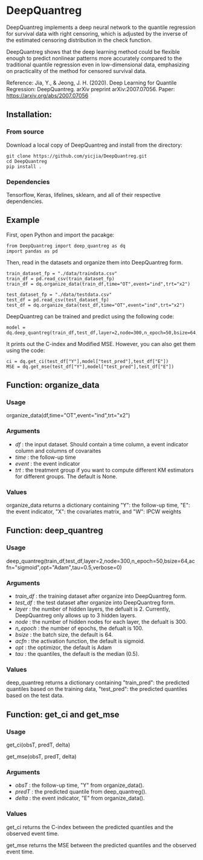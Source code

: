 # DeepQuantreg

DeepQuantreg implements a deep neural network to the quantile regression for survival data with right censoring, which is adjusted by the inverse of the estimated censoring distribution in the check function.

DeepQuantreg shows that the deep learning method could be flexible enough to predict nonlinear patterns more accurately compared to the traditional quantile regression even in low-dimensional data, emphasizing on practicality of the method for censored survival data. 

Reference: Jia, Y., & Jeong, J. H. (2020). Deep Learning for Quantile Regression: DeepQuantreg. arXiv preprint arXiv:2007.07056.
Paper: https://arxiv.org/abs/2007.07056


## Installation:

### From source

Download a local copy of DeepQuantreg and install from the directory:

	git clone https://github.com/yicjia/DeepQuantreg.git
	cd DeepQuantreg
	pip install .

### Dependencies

Tensorflow, Keras, lifelines, sklearn, and all of their respective dependencies. 

## Example

First, open Python and import the pacakge:

    from DeepQuantreg import deep_quantreg as dq
    import pandas as pd

Then, read in the datasets and organize them into DeepQuantreg form. 

    train_dataset_fp = "./data/traindata.csv"
    train_df = pd.read_csv(train_dataset_fp)
    train_df = dq.organize_data(train_df,time="OT",event="ind",trt="x2")

    test_dataset_fp = "./data/testdata.csv"
    test_df = pd.read_csv(test_dataset_fp)
    test_df = dq.organize_data(test_df,time="OT",event="ind",trt="x2")


DeepQuantreg can be trained and predict using the following code: 

    model = dq.deep_quantreg(train_df,test_df,layer=2,node=300,n_epoch=50,bsize=64,acfn="sigmoid",opt="Adam",tau=0.5,verbose=0)

It prints out the C-index and Modified MSE. However, you can also get them using the code:
    
    ci = dq.get_ci(test_df["Y"],model["test_pred"],test_df["E"])
    MSE = dq.get_mse(test_df["Y"],model["test_pred"],test_df["E"])


## Function: organize_data

### Usage
organize_data(df,time="OT",event="ind",trt="x2")

### Arguments
* *df* :	the input dataset. Should contain a time column, a event indicator column and columns of covaraites 
* *time* :	the follow-up time
* *event* :	the event indicator
* *trt* :	the treatment group if you want to compute different KM estimators for different groups. The default is None.

### Values
organize_data returns a dictionary containing "Y": the follow-up time, "E": the event indicator, "X": the covariates matrix, and "W": IPCW weights


## Function: deep_quantreg

### Usage
deep_quantreg(train_df,test_df,layer=2,node=300,n_epoch=50,bsize=64,acfn="sigmoid",opt="Adam",tau=0.5,verbose=0)

### Arguments
* *train_df* :	the training dataset after organize into DeepQuantreg form.
* *test_df* :	the test dataset after organize into DeepQuantreg form.
* *layer* :	the number of hidden layers, the defualt is 2. Currently, DeepQuantreg only allows up to 3 hidden layers.
* *node* :	the number of hidden nodes for each layer, the defualt is 300. 
* *n_epoch* :	the number of epochs, the defualt is 100. 
* *bsize* :	the batch size, the default is 64.
* *acfn* :	the activation function, the default is sigmoid.
* *opt* :	the optimizor, the default is Adam
* *tau* :	the quantiles, the default is the median (0.5).

### Values
deep_quantreg returns a dictionary containing "train_pred": the predicted quantiles based on the training data, "test_pred": the predicted quantiles based on the test data.

## Function: get_ci and get_mse

### Usage
get_ci(obsT, predT, delta)

get_mse(obsT, predT, delta)

### Arguments
* *obsT* :	the follow-up time, "Y" from organize_data().
* *predT* :	the predicted quantile from deep_quantreg().
* *delta* :	the event indicator, "E" from organize_data().

### Values
get_ci returns the C-index between the predicted quantiles and the observed event time.

get_mse returns the MSE between the predicted quantiles and the observed event time.


